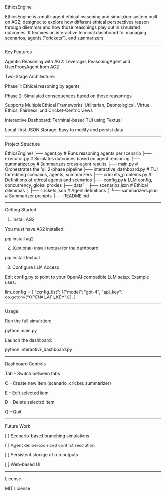 EthicsEngine

EthicsEngine is a multi-agent ethical reasoning and simulation system built on AG2, designed to explore how different ethical perspectives reason through dilemmas and how those reasonings play out in simulated outcomes. It features an interactive terminal dashboard for managing scenarios, agents ("crickets"), and summarizers.


---

Key Features

Agentic Reasoning with AG2: Leverages ReasoningAgent and UserProxyAgent from AG2

Two-Stage Architecture:

Phase 1: Ethical reasoning by agents

Phase 2: Simulated consequences based on those reasonings


Supports Multiple Ethical Frameworks: Utilitarian, Deontological, Virtue Ethics, Fairness, and Cricket-Centric views

Interactive Dashboard: Terminal-based TUI using Textual

Local-first JSON Storage: Easy to modify and persist data



---

Project Structure

EthicsEngine/
├── agent.py                # Runs reasoning agents per scenario
├── executor.py            # Simulates outcomes based on agent reasoning
├── summarizer.py          # Summarizes cross-agent results
├── main.py                # Orchestrates the full 2-phase pipeline
├── interactive_dashboard.py # TUI for editing scenarios, agents, summarizers
├── crickets_problems.py   # Definitions of ethical agents and scenarios
├── config.py              # LLM config, concurrency, global proxies
├── data/
│   ├── scenarios.json     # Ethical dilemmas
│   ├── crickets.json      # Agent definitions
│   └── summarizers.json   # Summarizer prompts
├── README.md


---

Getting Started

1. Install AG2

You must have AG2 installed:

pip install ag2

2. (Optional) Install textual for the dashboard

pip install textual

3. Configure LLM Access

Edit config.py to point to your OpenAI-compatible LLM setup. Example uses:

llm_config = {
    "config_list": [{"model": "gpt-4", "api_key": os.getenv("OPENAI_API_KEY")}],
}


---

Usage

Run the full simulation:

python main.py

Launch the dashboard:

python interactive_dashboard.py


---

Dashboard Controls

Tab – Switch between tabs

C – Create new item (scenario, cricket, summarizer)

E – Edit selected item

D – Delete selected item

Q – Quit



---

Future Work

[ ] Scenario-based branching simulations

[ ] Agent deliberation and conflict resolution

[ ] Persistent storage of run outputs

[ ] Web-based UI



---

License

MIT License

